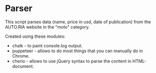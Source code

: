 # Parser

This script parses data (name, price in usd, date of publication) from the AUTO.RIA website in the "moto" category.

Created using these modules:

- chalk - to paint console.log output.
- puppeteer - allows to do most things that you can manually do in Chrome.
- cherio - allows to use jQuery syntax to parse the content in HTML-document.
